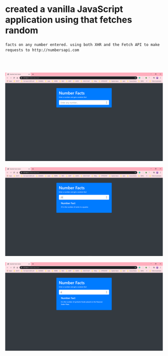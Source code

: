 # created a vanilla JavaScript application using that fetches random 
`facts on any number entered. using both XHR and the Fetch API to make requests to http://numbersapi.com`


</br>
</br>
</br>
<img src="Screenshot (853).png">
</br>
</br>
<img src="Screenshot (854).png">
</br>
</br>
<img src="Screenshot (855).png">

